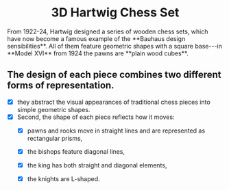 <h1 align= "center"><b>3D Hartwig Chess Set</b></h1>
From 1922-24, Hartwig designed a series of wooden chess sets, which have now become a famous example of the **Bauhaus design sensibilities**. All of them feature geometric shapes with a square base---in **Model XVI** from 1924 the pawns are **plain wood cubes**.

## The design of each piece combines two different forms of representation.
- [X] they abstract the visual appearances of traditional chess pieces into simple geometric shapes.
- [X] Second, the shape of each piece reflects how it moves: 
   - [X] pawns and rooks move in straight lines and are represented as rectangular prisms,
   - [X] the bishops feature diagonal lines,
   - [X] the king has both straight and diagonal elements,
   - [X] the knights are L-shaped.
   
  
